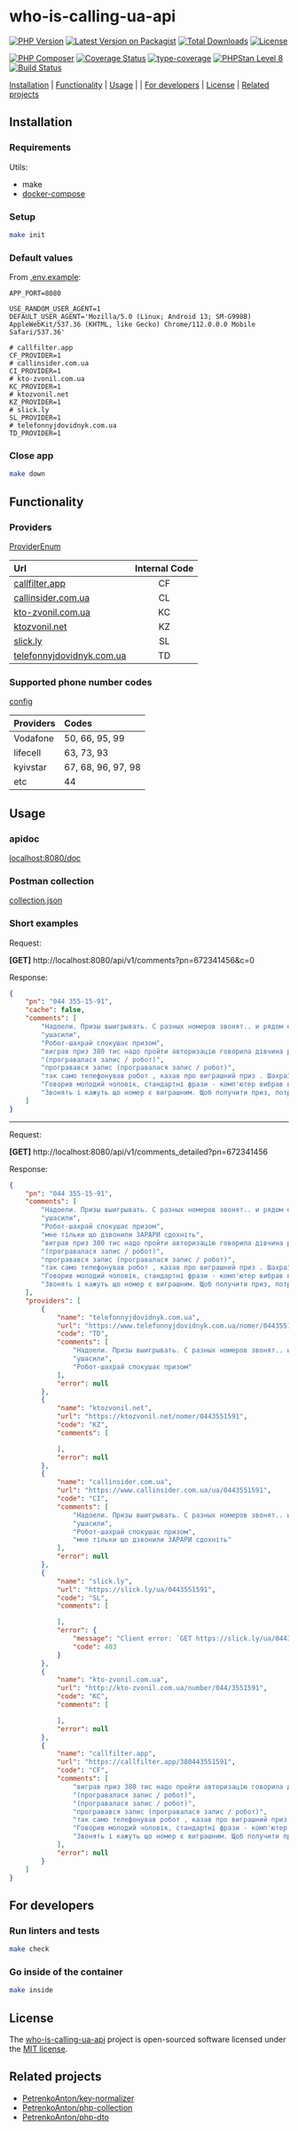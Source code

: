 # who-is-calling-ua-api

[![PHP Version](https://img.shields.io/packagist/php-v/petrenkoanton/who-is-calling-ua-api)](https://packagist.org/packages/petrenkoanton/who-is-calling-ua-api)
[![Latest Version on Packagist](https://img.shields.io/packagist/v/petrenkoanton/who-is-calling-ua-api.svg)](https://packagist.org/packages/petrenkoanton/who-is-calling-ua-api)
[![Total Downloads](https://img.shields.io/packagist/dt/petrenkoanton/who-is-calling-ua-api.svg)](https://packagist.org/packages/petrenkoanton/who-is-calling-ua-api)
[![License](https://img.shields.io/packagist/l/petrenkoanton/who-is-calling-ua-api)](https://packagist.org/packages/petrenkoanton/who-is-calling-ua-api)

[![PHP Composer](https://github.com/petrenkoanton/who-is-calling-ua-api/actions/workflows/tests.yml/badge.svg)](https://github.com/petrenkoanton/who-is-calling-ua-api/actions/workflows/tests.yml)
[![Coverage Status](https://coveralls.io/repos/github/PetrenkoAnton/who-is-calling-ua-api/badge.svg?branch=main)](https://coveralls.io/github/PetrenkoAnton/who-is-calling-ua-api?branch=main)
[![type-coverage](https://shepherd.dev/github/petrenkoanton/who-is-calling-ua-api/coverage.svg)](https://shepherd.dev/github/petrenkoanton/who-is-calling-ua-api)
[![PHPStan Level 8](https://img.shields.io/badge/PHPStan-Level%208-brightgreen)](https://github.com/petrenkoanton/who-is-calling-ua-api)
[![Build Status](https://github.com/petrenkoanton/who-is-calling-ua-api/workflows/coding-style/badge.svg)](https://github.com/petrenkoanton/who-is-calling-ua-api/actions)

[Installation](#installation) | [Functionality](#functionality) | [Usage](#usage) | | [For developers](#for-developers) | [License](#license) | [Related projects](#related-projects)

## Installation

### Requirements

Utils:
- make
- [docker-compose](https://docs.docker.com/compose/gettingstarted)

### Setup

```bash
make init
```

### Default values

From [.env.example](./.env.example):
```dotenv
APP_PORT=8080

USE_RANDOM_USER_AGENT=1
DEFAULT_USER_AGENT='Mozilla/5.0 (Linux; Android 13; SM-G998B) AppleWebKit/537.36 (KHTML, like Gecko) Chrome/112.0.0.0 Mobile Safari/537.36'

# callfilter.app
CF_PROVIDER=1
# callinsider.com.ua
CI_PROVIDER=1
# kto-zvonil.com.ua
KC_PROVIDER=1
# ktozvonil.net
KZ_PROVIDER=1
# slick.ly
SL_PROVIDER=1
# telefonnyjdovidnyk.com.ua
TD_PROVIDER=1
```

### Close app
```bash
make down
```

## Functionality

### Providers

[ProviderEnum](./app/Core/ProviderEnum.php)

| Url                                                                  | Internal Code |
|:---------------------------------------------------------------------|:-------------:|
| [callfilter.app](https://callfilter.app/)                            |      CF       |
| [callinsider.com.ua](https://www.callinsider.com.ua/)                |      CL       |
| [kto-zvonil.com.ua](http://kto-zvonil.com.ua/)                       |      KC       |
| [ktozvonil.net](https://ktozvonil.net/)                              |      KZ       |
| [slick.ly](https://slick.ly/)                                        |      SL       |
| [telefonnyjdovidnyk.com.ua](https://www.telefonnyjdovidnyk.com.ua/)  |      TD       |

### Supported phone number codes

[config](./config/pn.php)

| Providers | Codes              |
|:----------|:-------------------|
| Vodafone  | 50, 66, 95, 99     |
| lifecell  | 63, 73, 93         |
| kyivstar  | 67, 68, 96, 97, 98 |
| etc       | 44                 |

## Usage

### apidoc

[localhost:8080/doc](http://localhost:8080/doc/index.html)

### Postman collection

[collection.json](who-is-calling-ua-api-local.postman_collection.json)

### Short examples

Request:

**[GET]** http://localhost:8080/api/v1/comments?pn=672341456&c=0

Response:
```json
{
    "pn": "044 355-15-91",
    "cache": false,
    "comments": [
        "Надоели. Призы выигрывать. С разных номеров звонят.. и рядом ещё АК этелеграмм пытаются взломать. Ставьте двойную защиту.",
        "ушасили",
        "Робот-шахрай спокушає призом",
        "виграв приз 380 тис надо пройти авторизацію говорила дівчина робот (програвалася запис / робот)",
        "(програвалася запис / робот)",
        "програвався запис (програвалася запис / робот)",
        "так само телефонував робот , казав про виграшний приз . Шахраї (програвалася запис / робот)",
        "Говорив молодий чоловік, стандартні фрази - комп'ютер вибрав ваш номер, ви виграли 400 тис., давайте пройдемо авторизацію і т.ж. \r Однозначно шахраї. (програвалася запис / робот)",
        "Звонять і кажуть що номер є виграшним. Щоб получити приз, потрібно дати всю інформацію про себе. МОШШОНИКИ (програвалася запис / робот)"
    ]
}
```

---

Request:

**[GET]** http://localhost:8080/api/v1/comments_detailed?pn=672341456

Response:
```json
{
    "pn": "044 355-15-91",
    "comments": [
        "Надоели. Призы выигрывать. С разных номеров звонят.. и рядом ещё АК этелеграмм пытаются взломать. Ставьте двойную защиту.",
        "ушасили",
        "Робот-шахрай спокушає призом",
        "мне тільки що дзвонили ЗАРАРИ сдохніть",
        "виграв приз 380 тис надо пройти авторизацію говорила дівчина робот (програвалася запис / робот)",
        "(програвалася запис / робот)",
        "програвався запис (програвалася запис / робот)",
        "так само телефонував робот , казав про виграшний приз . Шахраї (програвалася запис / робот)",
        "Говорив молодий чоловік, стандартні фрази - комп'ютер вибрав ваш номер, ви виграли 400 тис., давайте пройдемо авторизацію і т.ж. \r Однозначно шахраї. (програвалася запис / робот)",
        "Звонять і кажуть що номер є виграшним. Щоб получити приз, потрібно дати всю інформацію про себе. МОШШОНИКИ (програвалася запис / робот)"
    ],
    "providers": [
        {
            "name": "telefonnyjdovidnyk.com.ua",
            "url": "https://www.telefonnyjdovidnyk.com.ua/nomer/0443551591",
            "code": "TD",
            "comments": [
                "Надоели. Призы выигрывать. С разных номеров звонят.. и рядом ещё АК этелеграмм пытаются взломать. Ставьте двойную защиту.",
                "ушасили",
                "Робот-шахрай спокушає призом"
            ],
            "error": null
        },
        {
            "name": "ktozvonil.net",
            "url": "https://ktozvonil.net/nomer/0443551591",
            "code": "KZ",
            "comments": [

            ],
            "error": null
        },
        {
            "name": "callinsider.com.ua",
            "url": "https://www.callinsider.com.ua/ua/0443551591",
            "code": "CI",
            "comments": [
                "Надоели. Призы выигрывать. С разных номеров звонят.. и рядом ещё АК этелеграмм пытаются взломать. Ставьте двойную защиту.",
                "ушасили",
                "Робот-шахрай спокушає призом",
                "мне тільки що дзвонили ЗАРАРИ сдохніть"
            ],
            "error": null
        },
        {
            "name": "slick.ly",
            "url": "https://slick.ly/ua/0443551591",
            "code": "SL",
            "comments": [

            ],
            "error": {
                "message": "Client error: `GET https://slick.ly/ua/0443551591` resulted in a `403 Forbidden` response:\nerror code: 1006\n",
                "code": 403
            }
        },
        {
            "name": "kto-zvonil.com.ua",
            "url": "http://kto-zvonil.com.ua/number/044/3551591",
            "code": "KC",
            "comments": [

            ],
            "error": null
        },
        {
            "name": "callfilter.app",
            "url": "https://callfilter.app/380443551591",
            "code": "CF",
            "comments": [
                "виграв приз 380 тис надо пройти авторизацію говорила дівчина робот (програвалася запис / робот)",
                "(програвалася запис / робот)",
                "(програвалася запис / робот)",
                "програвався запис (програвалася запис / робот)",
                "так само телефонував робот , казав про виграшний приз . Шахраї (програвалася запис / робот)",
                "Говорив молодий чоловік, стандартні фрази - комп'ютер вибрав ваш номер, ви виграли 400 тис., давайте пройдемо авторизацію і т.ж. \r Однозначно шахраї. (програвалася запис / робот)",
                "Звонять і кажуть що номер є виграшним. Щоб получити приз, потрібно дати всю інформацію про себе. МОШШОНИКИ (програвалася запис / робот)"
            ],
            "error": null
        }
    ]
}
```

## For developers

### Run linters and tests
```bash
make check
```

### Go inside of the container
```bash
make inside
```

## License

The [who-is-calling-ua-api](https://github.com/PetrenkoAnton/who-is-calling-ua-api) project is open-sourced software licensed under the [MIT license](./LICENSE).

## Related projects

- [PetrenkoAnton/key-normalizer](https://github.com/PetrenkoAnton/key-normalizer)
- [PetrenkoAnton/php-collection](https://github.com/PetrenkoAnton/php-collection)
- [PetrenkoAnton/php-dto](https://github.com/PetrenkoAnton/php-dto)
